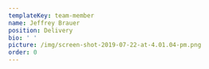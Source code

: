 ```yaml
---
templateKey: team-member
name: Jeffrey Brauer
position: Delivery
bio: ' '
picture: /img/screen-shot-2019-07-22-at-4.01.04-pm.png
order: 0
---
```


